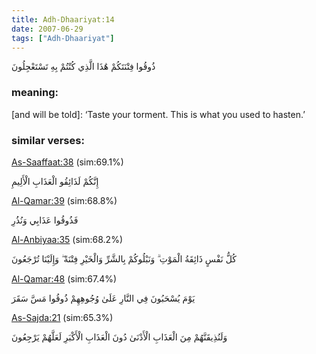 ```yaml
---
title: Adh-Dhaariyat:14
date: 2007-06-29
tags: ["Adh-Dhaariyat"]
---
```

ذُوقُوا فِتْنَتَكُمْ هَٰذَا الَّذِي كُنْتُمْ بِهِ تَسْتَعْجِلُونَ
### meaning: 
[and will be told]: ‘Taste your torment. This is what you used to hasten.’
### similar verses: 

[As-Saaffaat:38](/37/38) (sim:69.1%)

إِنَّكُمْ لَذَائِقُو الْعَذَابِ الْأَلِيمِ

[Al-Qamar:39](/54/39) (sim:68.8%)

فَذُوقُوا عَذَابِي وَنُذُرِ

[Al-Anbiyaa:35](/21/35) (sim:68.2%)

كُلُّ نَفْسٍ ذَائِقَةُ الْمَوْتِ ۗ وَنَبْلُوكُمْ بِالشَّرِّ وَالْخَيْرِ فِتْنَةً ۖ وَإِلَيْنَا تُرْجَعُونَ

[Al-Qamar:48](/54/48) (sim:67.4%)

يَوْمَ يُسْحَبُونَ فِي النَّارِ عَلَىٰ وُجُوهِهِمْ ذُوقُوا مَسَّ سَقَرَ

[As-Sajda:21](/32/21) (sim:65.3%)

وَلَنُذِيقَنَّهُمْ مِنَ الْعَذَابِ الْأَدْنَىٰ دُونَ الْعَذَابِ الْأَكْبَرِ لَعَلَّهُمْ يَرْجِعُونَ
